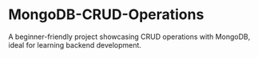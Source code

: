 # MongoDB-CRUD-Operations
A beginner-friendly project showcasing CRUD operations with MongoDB, ideal for learning backend development.
